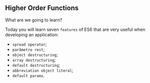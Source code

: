 ## Higher Order Functions

What are we going to learn?

Today you will learn seven `features` of ES6 that are very useful when developing an application:

- `spread operator`;
- `parâmetro rest`;
- `object destructuring`;
- `array destructuring`;
- `default destructuring`;
- `abbreviation object literal`;
- `default params`.